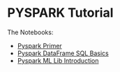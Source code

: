 # PYSPARK Tutorial
The Notebooks:
* [Pyspark Primer](https://nbviewer.org/github/quickheaven/pyspark-tutorial/blob/6415d1d376cef78e6c6c3192f345dccd158f1873/Pyspark%20Primer.ipynb)
* [Pyspark DataFrame SQL Basics](https://nbviewer.org/github/quickheaven/pyspark-tutorial/blob/6415d1d376cef78e6c6c3192f345dccd158f1873/Pyspark%20DataFrame%20SQL%20Basics.ipynb)
* [Pyspark ML Lib Introduction](https://nbviewer.org/github/quickheaven/pyspark-tutorial/blob/6415d1d376cef78e6c6c3192f345dccd158f1873/Pyspark%20ML%20Lib%20Introduction.ipynb)
